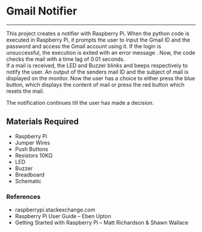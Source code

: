 # **Gmail Notifier**
***
 This project creates a notifier with Raspberry Pi. 
 When the python code is executed in Raspberry Pi, it prompts the user to input the Gmail ID and the password and access the Gmail account using it. If the login is unsuccessful, the execution is exited with an error message . Now, the code checks the mail with a time lag of 0.01 seconds.  
 If a mail is received, the LED and Buzzer blinks and beeps respectively to notify the user. 
 An output of the senders mail ID and the subject of mail is displayed on the monitor. Now the user has a choice to either press the blue button, which displays the content of mail or press the red button which resets the mail.
 
The notification continues till the user has made a decision.

## **Materials Required**
  * Raspberry Pi
  * Jumper Wires
  * Push Buttons
  * Resistors 10KΩ
  * LED
  * Buzzer
  * Breadboard
  * Schematic

### **References**
  * raspberrypi.stackexchange.com
  * Raspberry Pi User Guide – Eben Upton
  * Getting Started with Raspberry Pi – Matt Richardson & Shawn Wallace

